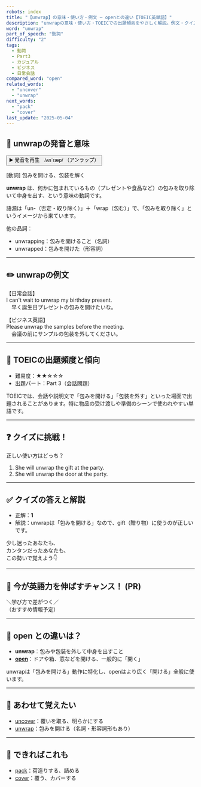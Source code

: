 ```yaml
---
robots: index
title: "【unwrap】の意味・使い方・例文 ― openとの違い【TOEIC英単語】"
description: "unwrapの意味・使い方・TOEICでの出題傾向をやさしく解説。例文・クイズ付きでopenとの違いもわかりやすく学べます。"
word: "unwrap"
part_of_speech: "動詞"
difficulty: "2"
tags:
  - 動詞
  - Part3
  - カジュアル
  - ビジネス
  - 日常会話
compared_word: "open"
related_words:
  - "uncover"
  - "unwrap"
next_words:
  - "pack"
  - "cover"
last_update: "2025-05-04"
---
```


## 🔰 unwrapの発音と意味

<button class="play-audio" onclick="playTTS('unwrap')">
  <span class="play-audio-main">
    ▶️ 発音を再生　/ʌnˈræp/
  </span>
  <span class="play-audio-sub">
    （アンラップ）
  </span>
</button>

[動詞] 包みを開ける、包装を解く

**unwrap** は、何かに包まれているもの（プレゼントや食品など）の包みを取り除いて中身を出す、という意味の動詞です。

語源は「un-（否定・取り除く）」＋「wrap（包む）」で、「包みを取り除く」というイメージから来ています。

他の品詞：  
- unwrapping：包みを開けること（名詞）
- unwrapped：包みを開けた（形容詞）

---

## ✏️ unwrapの例文

【日常会話】  
I can't wait to unwrap my birthday present.  
　早く誕生日プレゼントの包みを開けたいな。

【ビジネス英語】  
Please unwrap the samples before the meeting.  
　会議の前にサンプルの包装を外してください。

---

## 🎯 TOEICの出題頻度と傾向

- 難易度：★★☆☆☆
- 出題パート：Part 3（会話問題）

TOEICでは、会話や説明文で「包みを開ける」「包装を外す」といった場面で出題されることがあります。特に物品の受け渡しや準備のシーンで使われやすい単語です。

---

## ❓ クイズに挑戦！

正しい使い方はどっち？

1. She will unwrap the gift at the party.  
2. She will unwrap the door at the party.

---

## ✅ クイズの答えと解説

- 正解：**1**
- 解説：unwrapは「包みを開ける」なので、gift（贈り物）に使うのが正しいです。

少し迷ったあなたも、  
カンタンだったあなたも、  
この勢いで覚えよう👇️

---

## 🚀 今が英語力を伸ばすチャンス！ (PR)

<div class="info-center">
＼学び方で差がつく／<br>  
（おすすめ情報予定）
</div>

---

## 🤔  open との違いは？

- **unwrap**：包みや包装を外して中身を出すこと
- **[open](/open)**：ドアや箱、窓などを開ける、一般的に「開く」

unwrapは「包みを開ける」動作に特化し、openはより広く「開ける」全般に使います。

---

## 🧩 あわせて覚えたい

- [uncover](/uncover)：覆いを取る、明らかにする
- [unwrap](/unwrap)：包みを開ける（名詞・形容詞形もあり）

---

## 📖 できればこれも

- [pack](/pack)：荷造りする、詰める
- [cover](/cover)：覆う、カバーする

<!-- cvid: aid02_bid15 -->
